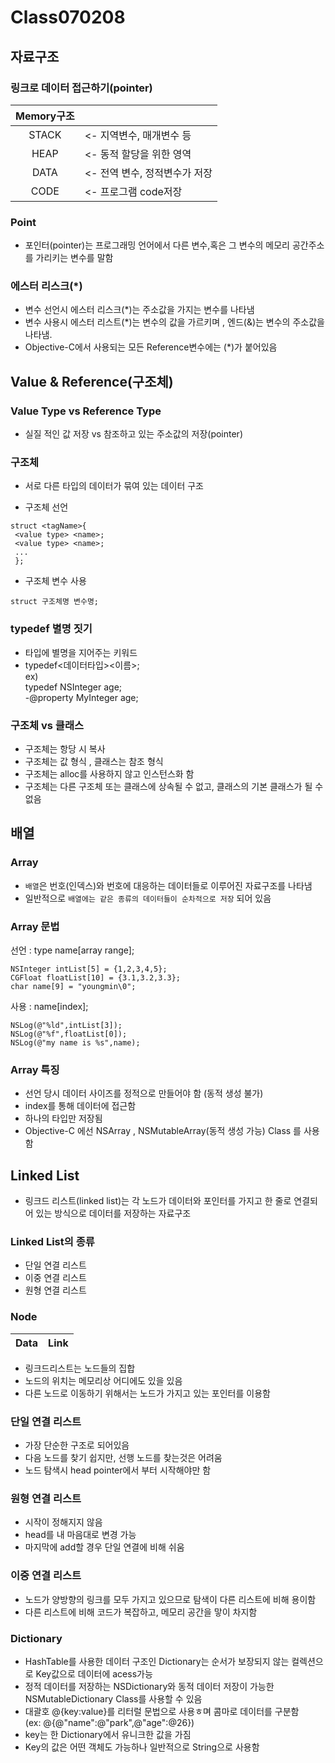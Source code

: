 # Class070208
## 자료구조

### 링크로 데이터 접근하기(pointer)

| Memory구조 |                               |
|:----------:|-------------------------------|
|    STACK   | <- 지역변수, 매개변수 등      |
|    HEAP    | <- 동적 할당을 위한 영역      |
|    DATA    | <- 전역 변수, 정적변수가 저장 |
|    CODE    | <- 프로그램 code저장          |

### Point
* 포인터(pointer)는 프로그래밍 언어에서 다른 변수,혹은 그 변수의 메모리 공간주소를 가리키는 변수를 말함

### 에스터 리스크(*)

* 변수 선언시 에스터 리스크(*)는 주소값을 가지는 변수를 나타냄
* 변수 사용시 에스터 리스트(*)는 변수의 값을 가르키며 , 엔드(&)는 변수의 주소값을 나타냄.
* Objective-C에서 사용되는 모든 Reference변수에는 (*)가 붙어있음

## Value & Reference(구조체)

### Value Type vs Reference Type

* 실질 적인 값 저장 vs 참조하고 있는 주소값의 저장(pointer)

### 구조체

* 서로 다른 타입의 데이터가 묶여 있는 데이터 구조

* 구조체 선언

```
struct <tagName>{
 <value type> <name>;
 <value type> <name>;
 ...
 };
```

* 구조체 변수 사용

`struct 구조체명 변수명;`

### typedef 별명 짓기
* 타입에 별명을 지어주는 키워드
* typedef<데이터타입><이름>;   
ex)    
 typedef NSInteger age;   
  -@property MyInteger age;
  
### 구조체 vs 클래스
* 구조체는 항당 시 복사
* 구조체는 값 형식 , 클래스는 참조 형식
* 구조체는 alloc를 사용하지 않고 인스턴스화 함
* 구조체는 다른 구조체 또는 클래스에 상속될 수 없고, 클래스의 기본 클래스가 될 수 없음

## 배열
### Array
* `배열`은 번호(인덱스)와 번호에  대응하는 데이터들로 이루어진 자료구조를 나타냄
* 일반적으로 `배열에는 같은 종류의 데이터들이 순차적으로 저장` 되어 있음

### Array 문법
선언 : type name[array range];

```
NSInteger intList[5] = {1,2,3,4,5};
CGFloat floatList[10] = {3.1,3.2,3.3};
char name[9] = "youngmin\0";
```

사용 : name[index];

```
NSLog(@"%ld",intList[3]);
NSLog(@"%f",floatList[0]);
NSLog(@"my name is %s",name);
```

### Array 특징
* 선언 당시 데이터 사이즈를 정적으로 만들어야 함 (동적 생성 불가)
* index를 통해 데이터에 접근함
* 하나의 타입만 저장됨
* Objective-C 에선  NSArray , NSMutableArray(동적 생성 가능) Class 를 사용함 

## Linked List

* 링크드 리스트(linked list)는 각 노드가 데이터와 포인터를 가지고 한 줄로 연결되어 있는 방식으로 데이터를 저장하는 자료구조

### Linked List의 종류

* 단일 연결 리스트
* 이중 연결 리스트
* 원형 연결 리스트

### Node

| Data | Link |
|:----:|------|

* 링크드리스트는 노드들의 집합
* 노드의 위치는 메모리상 어디에도 있을 있음
* 다른 노드로 이동하기 위해서는 노드가 가지고 있는 포인터를 이용함

### 단일 연결 리스트

* 가장 단순한 구조로 되어있음
* 다음 노드를 찾기 쉽지만, 선행 노드를 찾는것은 어려움
* 노드 탐색시 head pointer에서 부터 시작해야만 함

### 원형 연결 리스트

* 시작이 정해지지 않음
* head를 내 마음대로 변경 가능
* 마지막에 add할 경우 단일 연결에 비해 쉬움

### 이중 연결 리스트

* 노드가 양방향의 링크를 모두 가지고 있으므로 탐색이 다른 리스트에 비해 용이함
* 다른 리스트에 비해 코드가 복잡하고, 메모리 공간을 맣이 차지함

### Dictionary

* HashTable를 사용한 데이터 구조인 Dictionary는 순서가 보장되지 않는 컬렉션으로 Key값으로 데이터에 acess가능
* 정적 데이터를 저장하는 NSDictionary와 동적 데이터 저장이 가능한 NSMutableDictionary Class를 사용할 수 있음
* 대괄호 @{key:value}를 리터럴 문법으로 사용ㅎ며 콤마로 데이터를 구분함   
 (ex: @{@"name":@"park",@"age":@26})
* key는 한 Dictionary에서 유니크한 값을 가짐
* Key의 값은 어떤 객체도 가능하나 일반적으로 String으로 사용함
